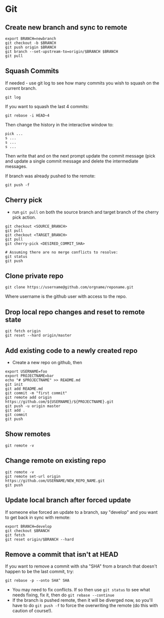 # Git

## Create new branch and sync to remote

```
export BRANCH=newbranch
git checkout -b $BRANCH
git push origin $BRANCH
git branch --set-upstream-to=origin/$BRANCH $BRANCH
git pull
```

## Squash Commits

If needed - use git log to see how many commits you wish to squash on the current branch.

    git log

If you want to squash the last 4 commits:

    git rebase -i HEAD~4

Then change the history in the interactive window to:

```
pick ...
s ...
s ...
s ...
```

Then write that and on the next prompt update the commit message (pick and update a single commit message and delete the intermediate messages.

If branch was already pushed to the remote:

    git push -f

## Cherry pick

* run ```git pull``` on both the source branch and target branch of the cherry pick action.

```
git checkout <SOURCE_BRANCH>
git pull
git checkout <TARGET_BRANCH>
git pull
git cherry-pick <DESIRED_COMMIT_SHA>

# Assuming there are no merge conflicts to resolve:
git status
git push
```

## Clone private repo

```
git clone https://username@github.com/orgname/reponame.git
```

Where username is the github user with access to the repo.

## Drop local repo changes and reset to remote state

```
git fetch origin
git reset --hard origin/master
```

## Add existing code to a newly created repo

* Create a new repo on github, then

```
export USERNAME=foo
export PROJECTNAME=bar
echo "# $PROJECTNAME" >> README.md
git init
git add README.md
git commit -m "first commit"
git remote add origin https://github.com/${USERNAME}/${PROJECTNAME}.git
git push -u origin master
git add .
git commit
git push
```

## Show remotes

```
git remote -v
```

## Change remote on existing repo

```
git remote -v
git remote set-url origin https://github.com/USERNAME/NEW_REPO_NAME.git
git push
```

## Update local branch after forced update

If someone else forced an update to a branch, say "develop" and you want to get back in sync with remote:

```
export BRANCH=develop
git checkout $BRANCH
git fetch
git reset origin/$BRANCH --hard
```

## Remove a commit that isn't at HEAD

If you want to remove a commit with sha "SHA" from a branch that doesn't happen to be the last commit, try:

```
git rebase -p --onto SHA^ SHA
```

* You may need to fix conflicts. If so then use `git status` to see what needs fixing, fix it, then do `git rebase --continue`
* If the branch is pushed remote, then it will be diverged now, so you'll have to do `git push -f` to force 
  the overwriting the remote (do this with caution of course!).
